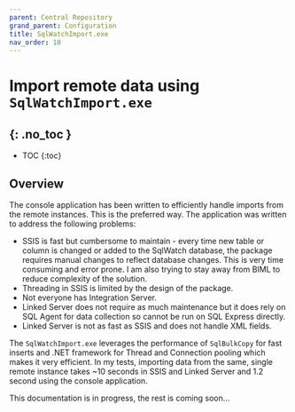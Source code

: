 ```yaml
---
parent: Central Repository
grand_parent: Configuration
title: SqlWatchImport.exe
nav_order: 10
---
```


# Import remote data using `SqlWatchImport.exe`
{: .no_toc }
---

- TOC 
{:toc}

## Overview

The console application has been written to efficiently handle imports from the remote instances. This is the preferred way. The application was written to address the following problems:

* SSIS is fast but cumbersome to maintain - every time new table or column is changed or added to the SqlWatch database, the package requires manual changes to reflect database changes. This is very time consuming and error prone. I am also trying to stay away from BIML to reduce complexity of the solution.
* Threading in SSIS is limited by the design of the package. 
* Not everyone has Integration Server.
* Linked Server does not require as much maintenance but it does rely on SQL Agent for data collection so cannot be run on SQL Express directly.
* Linked Server is not as fast as SSIS and does not handle XML fields.

The `SqlWatchImport.exe` leverages the performance of `SqlBulkCopy` for fast inserts and .NET framework for Thread and Connection pooling which makes it very efficient. In my tests, importing data from the same, single remote instance takes ~10 seconds in SSIS and Linked Server and 1.2 second using the console application.

This documentation is in progress, the rest is coming soon...